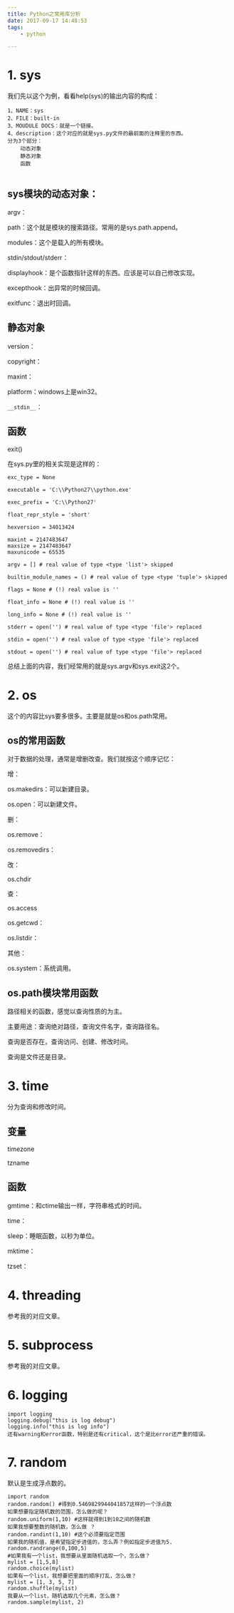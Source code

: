 ```yaml
---
title: Python之常用库分析
date: 2017-09-17 14:48:53
tags:
	- python

---
```




# 1. sys

我们先以这个为例，看看help(sys)的输出内容的构成：

```
1、NAME：sys
2、FILE：built-in
3、MOUDULE DOCS：就是一个链接。
4、description：这个对应的就是sys.py文件的最前面的注释里的东西。
分为3个部分：
	动态对象
	静态对象
	函数
	
```

## sys模块的动态对象：

argv：

path：这个就是模块的搜索路径。常用的是sys.path.append。

modules：这个是载入的所有模块。

stdin/stdout/stderr：

displayhook：是个函数指针这样的东西。应该是可以自己修改实现。

excepthook：出异常的时候回调。

exitfunc：退出时回调。

## 静态对象

version：

copyright：

maxint：

platform：windows上是win32。

`__stdin__`：

## 函数

exit()



在sys.py里的相关实现是这样的：

```
exc_type = None

executable = 'C:\\Python27\\python.exe'

exec_prefix = 'C:\\Python27'

float_repr_style = 'short'

hexversion = 34013424

maxint = 2147483647
maxsize = 2147483647
maxunicode = 65535
```



```
argv = [] # real value of type <type 'list'> skipped

builtin_module_names = () # real value of type <type 'tuple'> skipped

flags = None # (!) real value is ''

float_info = None # (!) real value is ''

long_info = None # (!) real value is ''
```



```
stderr = open('') # real value of type <type 'file'> replaced

stdin = open('') # real value of type <type 'file'> replaced

stdout = open('') # real value of type <type 'file'> replaced

```

总结上面的内容，我们经常用的就是sys.argv和sys.exit这2个。



# 2. os

这个的内容比sys要多很多。主要是就是os和os.path常用。

## os的常用函数

对于数据的处理，通常是增删改查。我们就按这个顺序记忆：

增：

os.makedirs：可以新建目录。

os.open：可以新建文件。

删：

os.remove：

os.removedirs：

改：

os.chdir

查：

os.access

os.getcwd：

os.listdir：

其他：

os.system：系统调用。

## os.path模块常用函数

路径相关的函数，感觉以查询性质的为主。

主要用途：查询绝对路径，查询文件名字，查询路径名。

查询是否存在，查询访问、创建、修改时间。

查询是文件还是目录。

# 3. time

分为查询和修改时间。

## 变量

timezone

tzname

## 函数

gmtime：和ctime输出一样，字符串格式的时间。

time：

sleep：睡眠函数，以秒为单位。

mktime：

tzset：





# 4. threading

参考我的对应文章。

# 5. subprocess

参考我的对应文章。



# 6. logging

```
import logging
logging.debug("this is log debug")
logging.info("this is log info")
还有warning和error函数，特别是还有critical，这个是比error还严重的错误。
```



# 7. random

默认是生成浮点数的。

```
import random
random.random() #得到0.5469829944041857这样的一个浮点数
如果想要指定随机数的范围，怎么做的呢？
random.uniform(1,10) #这样就得到1到10之间的随机数
如果我想要整数的随机数，怎么做 ？
random.randint(1,10) #这个必须要指定范围
如果我的随机值，是希望指定步进值的，怎么弄？例如指定步进值为5.
random.randrange(0,100,5)
#如果我有一个list，我想要从里面随机选取一个，怎么做？
mylist = [1,5,8]
random.choice(mylist)
如果有一个list，我想要把里面的顺序打乱，怎么做？
mylist = [1, 3, 5, 7]
random.shuffle(mylist)
我要从一个list，随机选取几个元素，怎么做？
random.sample(mylist, 2)

```





